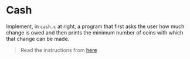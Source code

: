 # Cash

Implement, in `cash.c` at right, a program that first asks the user how much change is owed and then prints the minimum number of coins with which that change can be made.

>Read the instructions from [here](https://cs50.harvard.edu/x/2021/psets/1/cash/)
